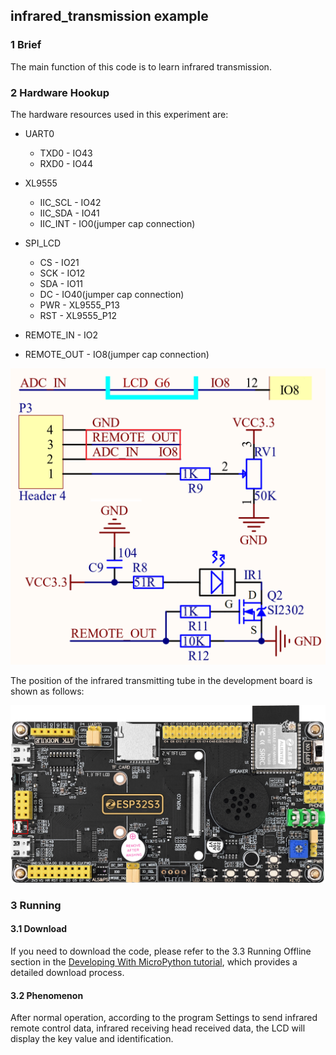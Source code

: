 ## infrared_transmission example

### 1 Brief

The main function of this code is to learn infrared transmission.

### 2 Hardware Hookup

The hardware resources used in this experiment are:

- UART0

  - TXD0 - IO43
  - RXD0 - IO44
- XL9555
  - IIC_SCL - IO42
  - IIC_SDA - IO41
  - IIC_INT - IO0(jumper cap connection)
- SPI_LCD
  - CS - IO21
  - SCK - IO12
  - SDA - IO11
  - DC - IO40(jumper cap connection)
  - PWR - XL9555_P13
  - RST - XL9555_P12
- REMOTE_IN - IO2
- REMOTE_OUT - IO8(jumper cap connection)

<img src="../../../../1_docs/3_figures/examples/remote/infrared_transmission_sch.png" style="zoom:50%;" />

The position of the infrared transmitting tube in the development board is shown as follows:

![](../../../../1_docs/3_figures/examples/remote/infrared_transmission_position.png)

### 3 Running

#### 3.1 Download

If you need to download the code, please refer to the 3.3 Running Offline section in the [Developing With MicroPython tutorial](../../../../1_docs/Developing_With_MicroPython.md), which provides a detailed download process.

#### 3.2 Phenomenon

After normal operation, according to the program Settings to send infrared remote control data, infrared receiving head received data, the LCD will display the key value and identification.

![]()